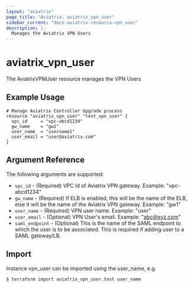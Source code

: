 ```yaml
---
layout: "aviatrix"
page_title: "Aviatrix: aviatrix_vpn_user"
sidebar_current: "docs-aviatrix-resource-vpn_user"
description: |-
  Manages the Aviatrix VPN Users
---
```


# aviatrix_vpn_user

The AviatrixVPNUser resource manages the VPN Users

## Example Usage

```hcl
# Manage Aviatrix Controller Upgrade process
resource "aviatrix_vpn_user" "test_vpn_user" {
  vpc_id     = "vpc-abcd1234"
  gw_name    = "gw1"
  user_name  = "username1"
  user_email = "user@aviatrix.com"
}
```

## Argument Reference

The following arguments are supported:

* `vpc_id` - (Required) VPC Id of Aviatrix VPN gateway. Example: "vpc-abcd1234"
* `gw_name` - (Required) If ELB is enabled, this will be the name of the ELB, else it will be the name of the Aviatrix VPN gateway. Example: "gw1"
* `user_name` - (Required) VPN user name. Example: "user"
* `user_email` - (Optional) VPN User's email. Example: "abc@xyz.com"
* `saml_endpoint` - (Optional) This is the name of the SAML endpoint to which the user is to be associated. This is required if adding user to a SAML gateway/LB.

## Import

Instance vpn_user can be imported using the user_name, e.g.

```
$ terraform import aviatrix_vpn_user.test user_name
```